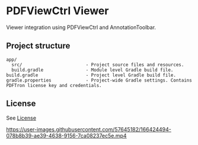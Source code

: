 # PDFViewCtrl Viewer

Viewer integration using PDFViewCtrl and AnnotationToolbar.

## Project structure
```
app/
  src/                        - Project source files and resources.
  build.gradle                - Module level Gradle build file.
build.gradle                  - Project level Gradle build file.
gradle.properties             - Project-wide Gradle settings. Contains PDFTron license key and credentials.
```

## License
See [License](./../LICENSE)


https://user-images.githubusercontent.com/57645182/166424494-078b8b39-ae39-4638-9156-7ca08237ec5e.mp4

